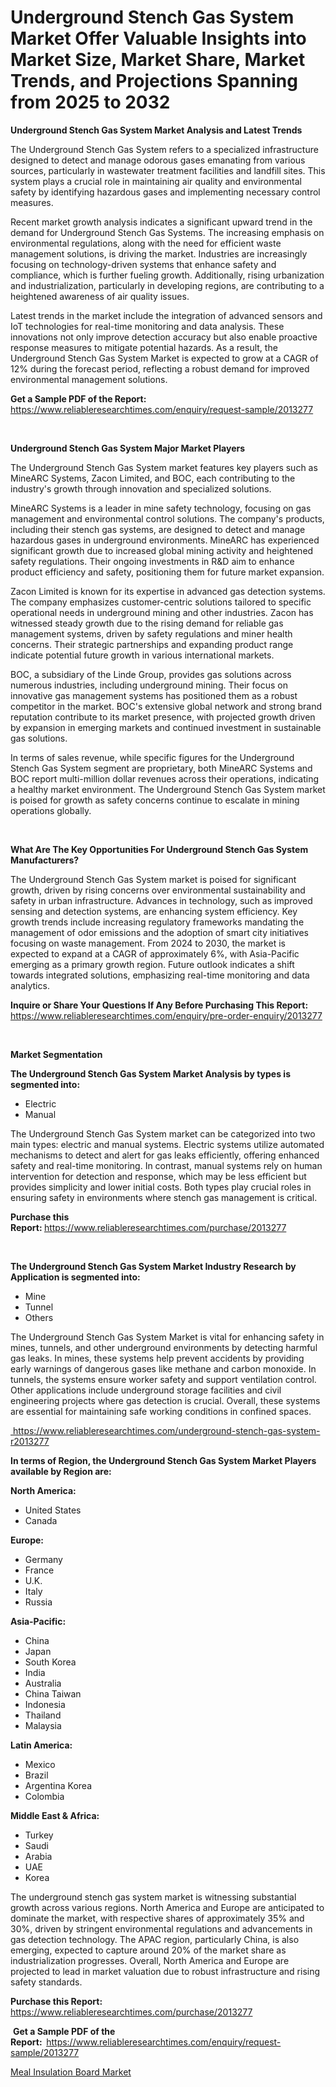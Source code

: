 <p><h1>Underground Stench Gas System Market Offer Valuable Insights into Market Size, Market Share, Market Trends, and Projections Spanning from 2025 to 2032</h1></p><p><strong>Underground Stench Gas System Market Analysis and Latest Trends</strong></p>
<p><p>The Underground Stench Gas System refers to a specialized infrastructure designed to detect and manage odorous gases emanating from various sources, particularly in wastewater treatment facilities and landfill sites. This system plays a crucial role in maintaining air quality and environmental safety by identifying hazardous gases and implementing necessary control measures.</p><p>Recent market growth analysis indicates a significant upward trend in the demand for Underground Stench Gas Systems. The increasing emphasis on environmental regulations, along with the need for efficient waste management solutions, is driving the market. Industries are increasingly focusing on technology-driven systems that enhance safety and compliance, which is further fueling growth. Additionally, rising urbanization and industrialization, particularly in developing regions, are contributing to a heightened awareness of air quality issues.</p><p>Latest trends in the market include the integration of advanced sensors and IoT technologies for real-time monitoring and data analysis. These innovations not only improve detection accuracy but also enable proactive response measures to mitigate potential hazards. As a result, the Underground Stench Gas System Market is expected to grow at a CAGR of 12% during the forecast period, reflecting a robust demand for improved environmental management solutions.</p></p>
<p><strong>Get a Sample PDF of the Report:&nbsp;</strong> <a href="https://www.reliableresearchtimes.com/enquiry/request-sample/2013277?utm_campaign=2631&utm_medium=2&utm_source=Github&utm_content=ia&utm_term=02032025&utm_id=underground-stench-gas-system">https://www.reliableresearchtimes.com/enquiry/request-sample/2013277</a></p>
<p>&nbsp;</p>
<p><strong>Underground Stench Gas System Major Market Players</strong></p>
<p><p>The Underground Stench Gas System market features key players such as MineARC Systems, Zacon Limited, and BOC, each contributing to the industry's growth through innovation and specialized solutions.</p><p>MineARC Systems is a leader in mine safety technology, focusing on gas management and environmental control solutions. The company's products, including their stench gas systems, are designed to detect and manage hazardous gases in underground environments. MineARC has experienced significant growth due to increased global mining activity and heightened safety regulations. Their ongoing investments in R&D aim to enhance product efficiency and safety, positioning them for future market expansion.</p><p>Zacon Limited is known for its expertise in advanced gas detection systems. The company emphasizes customer-centric solutions tailored to specific operational needs in underground mining and other industries. Zacon has witnessed steady growth due to the rising demand for reliable gas management systems, driven by safety regulations and miner health concerns. Their strategic partnerships and expanding product range indicate potential future growth in various international markets.</p><p>BOC, a subsidiary of the Linde Group, provides gas solutions across numerous industries, including underground mining. Their focus on innovative gas management systems has positioned them as a robust competitor in the market. BOC's extensive global network and strong brand reputation contribute to its market presence, with projected growth driven by expansion in emerging markets and continued investment in sustainable gas solutions.</p><p>In terms of sales revenue, while specific figures for the Underground Stench Gas System segment are proprietary, both MineARC Systems and BOC report multi-million dollar revenues across their operations, indicating a healthy market environment. The Underground Stench Gas System market is poised for growth as safety concerns continue to escalate in mining operations globally.</p></p>
<p>&nbsp;</p>
<p><strong>What Are The Key Opportunities For Underground Stench Gas System Manufacturers?</strong></p>
<p><p>The Underground Stench Gas System market is poised for significant growth, driven by rising concerns over environmental sustainability and safety in urban infrastructure. Advances in technology, such as improved sensing and detection systems, are enhancing system efficiency. Key growth trends include increasing regulatory frameworks mandating the management of odor emissions and the adoption of smart city initiatives focusing on waste management. From 2024 to 2030, the market is expected to expand at a CAGR of approximately 6%, with Asia-Pacific emerging as a primary growth region. Future outlook indicates a shift towards integrated solutions, emphasizing real-time monitoring and data analytics.</p></p>
<p><strong>Inquire or Share Your Questions If Any Before Purchasing This Report:</strong> <a href="https://www.reliableresearchtimes.com/enquiry/pre-order-enquiry/2013277?utm_campaign=2631&utm_medium=2&utm_source=Github&utm_content=ia&utm_term=02032025&utm_id=underground-stench-gas-system">https://www.reliableresearchtimes.com/enquiry/pre-order-enquiry/2013277</a></p>
<p>&nbsp;</p>
<p><strong>Market Segmentation</strong></p>
<p><strong>The Underground Stench Gas System Market Analysis by types is segmented into:</strong></p>
<p><ul><li>Electric</li><li>Manual</li></ul></p>
<p><p>The Underground Stench Gas System market can be categorized into two main types: electric and manual systems. Electric systems utilize automated mechanisms to detect and alert for gas leaks efficiently, offering enhanced safety and real-time monitoring. In contrast, manual systems rely on human intervention for detection and response, which may be less efficient but provides simplicity and lower initial costs. Both types play crucial roles in ensuring safety in environments where stench gas management is critical.</p></p>
<p><strong>Purchase this Report:&nbsp;</strong><a href="https://www.reliableresearchtimes.com/purchase/2013277?utm_campaign=2631&utm_medium=2&utm_source=Github&utm_content=ia&utm_term=02032025&utm_id=underground-stench-gas-system">https://www.reliableresearchtimes.com/purchase/2013277</a></p>
<p>&nbsp;</p>
<p><strong>The Underground Stench Gas System Market Industry Research by Application is segmented into:</strong></p>
<p><ul><li>Mine</li><li>Tunnel</li><li>Others</li></ul></p>
<p><p>The Underground Stench Gas System Market is vital for enhancing safety in mines, tunnels, and other underground environments by detecting harmful gas leaks. In mines, these systems help prevent accidents by providing early warnings of dangerous gases like methane and carbon monoxide. In tunnels, the systems ensure worker safety and support ventilation control. Other applications include underground storage facilities and civil engineering projects where gas detection is crucial. Overall, these systems are essential for maintaining safe working conditions in confined spaces.</p></p>
<p><a href="https://www.reliableresearchtimes.com/underground-stench-gas-system-r2013277?utm_campaign=2631&utm_medium=2&utm_source=Github&utm_content=ia&utm_term=02032025&utm_id=underground-stench-gas-system">&nbsp;https://www.reliableresearchtimes.com/underground-stench-gas-system-r2013277</a></p>
<p><strong>In terms of Region, the Underground Stench Gas System Market Players available by Region are:</strong></p>
<p>
    <p> <strong> North America: </strong>
        <ul>
            <li>United States</li>
            <li>Canada</li>
        </ul>
        </p> 
    <p> <strong> Europe: </strong>
        <ul>
            <li>Germany</li>
            <li>France</li>
            <li>U.K.</li>
            <li>Italy</li>
            <li>Russia</li>
        </ul>
        </p> 
    <p> <strong> Asia-Pacific: </strong>
        <ul>
            <li>China</li>
            <li>Japan</li>
            <li>South Korea</li>
            <li>India</li>
            <li>Australia</li>
            <li>China Taiwan</li>
            <li>Indonesia</li>
            <li>Thailand</li>
            <li>Malaysia</li>
        </ul>
        </p> 
    <p> <strong> Latin America: </strong>
        <ul>
            <li>Mexico</li>
            <li>Brazil</li>
            <li>Argentina Korea</li>
            <li>Colombia</li>
        </ul>
        </p> 
    <p> <strong> Middle East & Africa: </strong>
        <ul>
            <li>Turkey</li>
            <li>Saudi</li>
            <li>Arabia</li>
            <li>UAE</li>
            <li>Korea</li>
        </ul>
    </p>
    </p>
<p><p>The underground stench gas system market is witnessing substantial growth across various regions. North America and Europe are anticipated to dominate the market, with respective shares of approximately 35% and 30%, driven by stringent environmental regulations and advancements in gas detection technology. The APAC region, particularly China, is also emerging, expected to capture around 20% of the market share as industrialization progresses. Overall, North America and Europe are projected to lead in market valuation due to robust infrastructure and rising safety standards.</p></p>
<p><strong>Purchase this Report: </strong><a href="https://www.reliableresearchtimes.com/purchase/2013277?utm_campaign=2631&utm_medium=2&utm_source=Github&utm_content=ia&utm_term=02032025&utm_id=underground-stench-gas-system">https://www.reliableresearchtimes.com/purchase/2013277</a></p>
<p>&nbsp;<strong>Get a Sample PDF of the Report:&nbsp;&nbsp;</strong><a href="https://www.reliableresearchtimes.com/enquiry/request-sample/2013277?utm_campaign=2631&utm_medium=2&utm_source=Github&utm_content=ia&utm_term=02032025&utm_id=underground-stench-gas-system">https://www.reliableresearchtimes.com/enquiry/request-sample/2013277</a></p>
<p><strong></strong></p>
<p><p><a href="https://github.com/donnettaletizia/Market-Research-Report-List-1/blob/main/meal-insulation-board-market.md?utm_campaign=2631&utm_medium=2&utm_source=Github&utm_content=ia&utm_term=02032025&utm_id=underground-stench-gas-system">Meal Insulation Board Market</a></p></p>